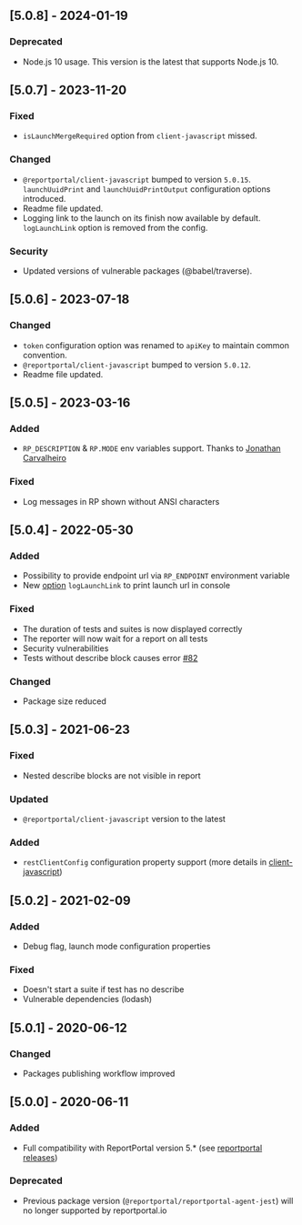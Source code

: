 
## [5.0.8] - 2024-01-19
### Deprecated
- Node.js 10 usage. This version is the latest that supports Node.js 10.

## [5.0.7] - 2023-11-20
### Fixed
- `isLaunchMergeRequired` option from `client-javascript` missed.
### Changed
- `@reportportal/client-javascript` bumped to version `5.0.15`. `launchUuidPrint` and `launchUuidPrintOutput` configuration options introduced.
- Readme file updated.
- Logging link to the launch on its finish now available by default. `logLaunchLink` option is removed from the config.
### Security
- Updated versions of vulnerable packages (@babel/traverse).

## [5.0.6] - 2023-07-18
### Changed
- `token` configuration option was renamed to `apiKey` to maintain common convention.
- `@reportportal/client-javascript` bumped to version `5.0.12`.
- Readme file updated.

## [5.0.5] - 2023-03-16
### Added
- `RP_DESCRIPTION` & `RP.MODE` env variables support. Thanks to [Jonathan Carvalheiro](https://github.com/Jonathan-Carvalheiro)
### Fixed
- Log messages in RP shown without ANSI characters

## [5.0.4] - 2022-05-30
### Added
- Possibility to provide endpoint url via `RP_ENDPOINT` environment variable
- New [option](./README.md#loglaunchlink-flag) `logLaunchLink` to print launch url in console
### Fixed
- The duration of tests and suites is now displayed correctly
- The reporter will now wait for a report on all tests
- Security vulnerabilities
- Tests without describe block causes error [#82](https://github.com/reportportal/agent-js-jest/issues/82)
### Changed
- Package size reduced

## [5.0.3] - 2021-06-23
### Fixed
- Nested describe blocks are not visible in report
### Updated
- `@reportportal/client-javascript` version to the latest
### Added
- `restClientConfig` configuration property support (more details in [client-javascript](https://github.com/reportportal/client-javascript))

## [5.0.2] - 2021-02-09
### Added
- Debug flag, launch mode configuration properties
### Fixed
- Doesn't start a suite if test has no describe
- Vulnerable dependencies (lodash)

## [5.0.1] - 2020-06-12
### Changed
- Packages publishing workflow improved

## [5.0.0] - 2020-06-11
### Added
- Full compatibility with ReportPortal version 5.* (see [reportportal releases](https://github.com/reportportal/reportportal/releases))
### Deprecated
- Previous package version (`@reportportal/reportportal-agent-jest`) will no longer supported by reportportal.io
